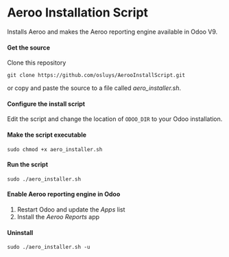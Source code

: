 # Aeroo Installation Script
Installs Aeroo and makes the Aeroo reporting engine available in Odoo V9.

#### Get the source
Clone this repository

```git clone https://github.com/osluys/AerooInstallScript.git```

or copy and paste the source to a file called _aero_installer.sh_.

#### Configure the install script
Edit the script and change the location of `ODOO_DIR` to your Odoo installation.

#### Make the script executable
```sudo chmod +x aero_installer.sh```

#### Run the script
```sudo ./aero_installer.sh ```

#### Enable Aeroo reporting engine in Odoo
  1. Restart Odoo and update the _Apps_ list
  2. Install the _Aeroo Reports_ app

#### Uninstall
```sudo ./aero_installer.sh -u```
